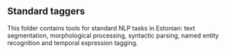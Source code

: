 ## Standard taggers

This folder contains tools for standard NLP tasks in Estonian: text segmentation, morphological processing, syntactic parsing, named entity recognition and temporal expression tagging.
